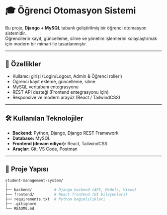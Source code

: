 
# 🎓 Öğrenci Otomasyon Sistemi

Bu proje, **Django + MySQL** tabanlı geliştirilmiş bir öğrenci otomasyon sistemidir.  
Öğrencilerin kayıt, güncelleme, silme ve yönetim işlemlerini kolaylaştırmak için modern bir mimari ile tasarlanmıştır.  

---

## 🚀 Özellikler
- Kullanıcı girişi (Login/Logout, Admin & Öğrenci rolleri)  
- Öğrenci kayıt ekleme, güncelleme, silme  
- MySQL veritabanı entegrasyonu  
- REST API desteği (Frontend entegrasyonu için)  
- Responsive ve modern arayüz (React / TailwindCSS)  

---

## 🛠 Kullanılan Teknolojiler
- **Backend:** Python, Django, Django REST Framework  
- **Database:** MySQL  
- **Frontend (devam ediyor):** React, TailwindCSS  
- **Araçlar:** Git, VS Code, Postman  

---

## 📂 Proje Yapısı
```bash
student-management-system/
│
├── backend/          # Django backend (API, Models, Views)
├── frontend/         # React frontend (UI bileşenleri)
├── requirements.txt  # Python bağımlılıkları
├── .gitignore
└── README.md
